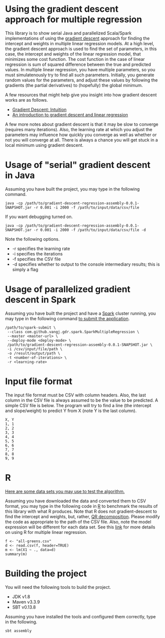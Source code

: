 Using the gradient descent approach for multiple regression
===========================================================

This library is to show serial Java and parallelized Scala/Spark implementations of using the [gradient descent](https://en.wikipedia.org/wiki/Gradient_descent) approach for finding the intercept and weights in multiple linear regression models. At a high level, the gradient descent approach is used to find the set of parameters, in this case, the intercept and weights of the linear regression model, that minimizes some cost function. The cost function in the case of linear regression is sum of squared difference between the true and predicted values. In multiple linear regression, you have multiple parameters, so you must simulatenously try to find all such parameters. Initially, you generate random values for the parameters, and adjust these values by following the gradients (the partial derivatives) to (hopefully) the global minimum. 

A few resources that might help give you insight into how gradient descent works are as follows.

* [Gradient Descent: Intuition](https://www.youtube.com/watch?v=kWq2k1gPyBs)
* [An introduction to gradient descent and linear regression](https://spin.atomicobject.com/2014/06/24/gradient-descent-linear-regression)

A few more notes about gradient descent is that it may be slow to converge (requires many iterations). Also, the learning rate at which you adjust the parameters may influence how quickly you converge as well as whether or not you will converge at all. There is always a chance you will get stuck in a local minimum using gradient descent. 

Usage of "serial" gradient descent in Java
==========================================
Assuming you have built the project, you may type in the following command.

```
java -cp /path/to/gradient-descent-regression-assembly-0.0.1-SNAPSHOT.jar -r 0.001 -i 2000 -f /path/to/input/data/csv/file
```

If you want debugging turned on.

```
java -cp /path/to/gradient-descent-regression-assembly-0.0.1-SNAPSHOT.jar -r 0.001 -i 2000 -f /path/to/input/data/csv/file -d
```

Note the following options.

* -r specifies the learning rate
* -i specifies the iterations 
* -f specifies the CSV file
* -d specifies whether to output to the console intermediary results; this is simply a flag

Usage of parallelized gradient descent in Spark
===============================================
Assuming you have built the project and have a [Spark](http://spark.apache.org) cluster running, you may type in the following command [to submit the application](http://spark.apache.org/docs/latest/submitting-applications.html).

```
/path/to/spark-submit \
 --class com.github.vangj.gdr.spark.SparkMultipleRegression \
 --master <master-url> \
 --deploy-mode <deploy-mode> \
 /path/to/gradient-descent-regression-assembly-0.0.1-SNAPSHOT.jar \
 -i /csv/input/file/path \
 -o /result/output/path \
 -t <number-of-iterations> \
 -r <learning-rate>
```

Input file format
=================
The input file format must be CSV with column headers. Also, the last column in the CSV file is always assumed to be the value to be predicted. A simple CSV file is below. The program will try to find a line (the intercept and slope/weight) to predict Y from X (note Y is the last column).

```
X, Y
1, 1
2, 2
3, 3
4, 4
5, 5
6, 6
7, 7
8, 8
9, 9
```

R
=

[Here are some data sets you may use to test the algorithm.](http://college.cengage.com/mathematics/brase/understandable_statistics/7e/students/datasets/mlr/frames/frame.html)

Assuming you have downloaded the data and converted them to CSV format, you may type in the following code in [R](https://www.r-project.org) to benchmark the results of this library with what R produces. Note that R does not gradient-descent to find the intercept and weights, but, rather, [QR decomposition](https://en.wikipedia.org/wiki/QR_decomposition). Please modify the code as appropriate to the path of the CSV file. Also, note the model expression will be different for each data set. See this [link](http://www.statmethods.net/stats/regression.html) for more details on using R for multiple linear regression.

```
f <- "all-greens.csv"
d <- read.csv(f, header=TRUE)
m <- lm(X1 ~ ., data=d)
summary(m)
```

Building the project
====================
You will need the following tools to build the project.

* JDK v1.8
* Maven v3.3.9
* SBT v0.13.8

Assuming you have installed the tools and configured them correctly, type in the following.

```
sbt assembly
```
